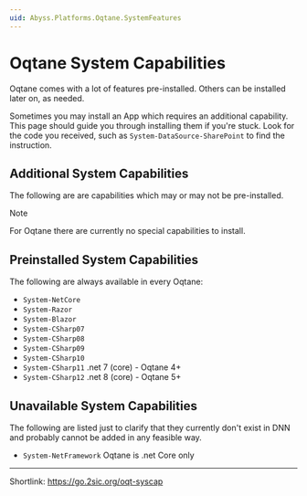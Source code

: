 ```yaml
---
uid: Abyss.Platforms.Oqtane.SystemFeatures
---
```


# Oqtane System Capabilities

Oqtane comes with a lot of features pre-installed.
Others can be installed later on, as needed.

Sometimes you may install an App which requires an additional capability.
This page should guide you through installing them if you're stuck.
Look for the code you received, such as `System-DataSource-SharePoint` to find the instruction.

## Additional System Capabilities

The following are are capabilities which may or may not be pre-installed.

> [!NOTE]
> For Oqtane there are currently no special capabilities to install.

## Preinstalled System Capabilities

The following are always available in every Oqtane:

* `System-NetCore`
* `System-Razor`
* `System-Blazor`
* `System-CSharp07`
* `System-CSharp08`
* `System-CSharp09`
* `System-CSharp10`
* `System-CSharp11` .net 7 (core) - Oqtane 4+
* `System-CSharp12` .net 8 (core) - Oqtane 5+

## Unavailable System Capabilities

The following are listed just to clarify that they currently don't exist in DNN and
probably cannot be added in any feasible way.

* `System-NetFramework` Oqtane is .net Core only

---

Shortlink: <https://go.2sic.org/oqt-syscap>
